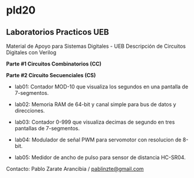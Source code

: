 # pld20
## Laboratorios Practicos UEB
Material de Apoyo para Sistemas Digitales - UEB
Descripción de Circuitos Digitales con Verilog 

**Parte #1 Circuitos Combinatorios (CC)**

**Parte #2 Circuito Secuenciales (CS)**

- lab01: Contador MOD-10 que visualiza los segundos en una pantalla de 7-segmentos.
  
- lab02: Memoria RAM de 64-bit y canal simple para bus de datos y direcciones.

- lab03: Contador 0-999 que visualiza decimas de segundo en tres pantallas de 7-segmentos.

- lab04: Modulador de señal PWM para servomotor con resolucion de 8-bit.

- lab05: Medidor de ancho de pulso para sensor de distancia HC-SR04.
  
Contacto:
Pablo Zarate Arancibia / pablinzte@gmail.com  
